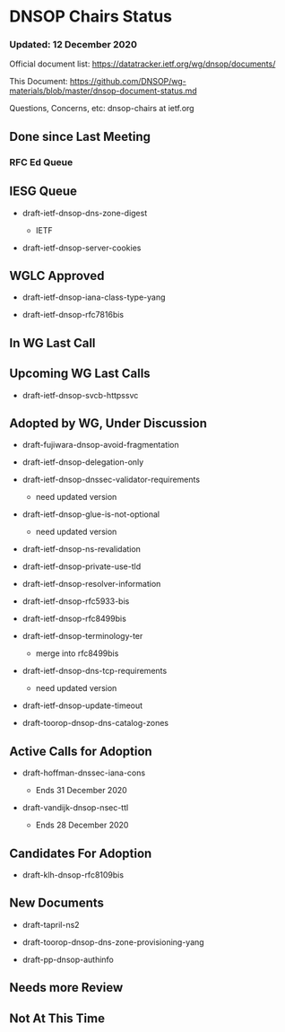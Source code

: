# DNSOP Chairs Status
### Updated: 12 December 2020

Official document list: https://datatracker.ietf.org/wg/dnsop/documents/

This Document: https://github.com/DNSOP/wg-materials/blob/master/dnsop-document-status.md

Questions, Concerns, etc:  dnsop-chairs at ietf.org

## Done since Last Meeting

###  RFC Ed Queue

## IESG Queue

* draft-ietf-dnsop-dns-zone-digest
    - IETF 

* draft-ietf-dnsop-server-cookies

## WGLC Approved

* draft-ietf-dnsop-iana-class-type-yang

* draft-ietf-dnsop-rfc7816bis

## In WG Last Call

## Upcoming WG Last Calls

* draft-ietf-dnsop-svcb-httpssvc

## Adopted by WG, Under Discussion

* draft-fujiwara-dnsop-avoid-fragmentation

* draft-ietf-dnsop-delegation-only

* draft-ietf-dnsop-dnssec-validator-requirements
    - need updated version

* draft-ietf-dnsop-glue-is-not-optional
    - need updated version

* draft-ietf-dnsop-ns-revalidation

* draft-ietf-dnsop-private-use-tld

* draft-ietf-dnsop-resolver-information

* draft-ietf-dnsop-rfc5933-bis

* draft-ietf-dnsop-rfc8499bis

* draft-ietf-dnsop-terminology-ter
    - merge into rfc8499bis

* draft-ietf-dnsop-dns-tcp-requirements
    - need updated version

* draft-ietf-dnsop-update-timeout

* draft-toorop-dnsop-dns-catalog-zones

## Active Calls for Adoption

* draft-hoffman-dnssec-iana-cons
    - Ends 31 December 2020

* draft-vandijk-dnsop-nsec-ttl
    - Ends 28 December 2020

## Candidates For Adoption

* draft-klh-dnsop-rfc8109bis

## New Documents

* draft-tapril-ns2

* draft-toorop-dnsop-dns-zone-provisioning-yang

* draft-pp-dnsop-authinfo

## Needs more Review

## Not At This Time


